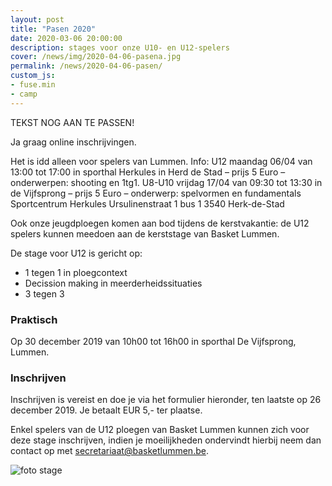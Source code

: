```yaml
---
layout: post
title: "Pasen 2020"
date: 2020-03-06 20:00:00
description: stages voor onze U10- en U12-spelers
cover: /news/img/2020-04-06-pasena.jpg
permalink: /news/2020-04-06-pasen/
custom_js:
- fuse.min
- camp
---
```


TEKST NOG AAN TE PASSEN!

Ja graag online inschrijvingen.
 
 Het is idd alleen voor spelers van Lummen.
Info:
U12 maandag 06/04 van 13:00 tot 17:00 in sporthal Herkules in Herd de Stad – prijs 5 Euro – onderwerpen: shooting en 1tg1.
U8-U10 vrijdag 17/04 van 09:30 tot 13:30 in de Vijfsprong – prijs 5 Euro – onderwerp: spelvormen en fundamentals
Sportcentrum Herkules
Ursulinenstraat 1 bus 1
3540 Herk-de-Stad





Ook onze jeugdploegen komen aan bod tijdens de kerstvakantie: de U12 spelers kunnen meedoen aan de kerststage van Basket Lummen.

De stage voor U12 is gericht op:
* 1 tegen 1 in ploegcontext
* Decission making in meerderheidssituaties
* 3 tegen 3

### Praktisch

Op 30 december 2019 van 10h00 tot 16h00 in sporthal De Vijfsprong, Lummen.

### Inschrijven

Inschrijven is vereist en doe je via het formulier hieronder, ten laatste op 26 december 2019. Je betaalt EUR 5,- ter plaatse.

Enkel spelers van de U12 ploegen van Basket Lummen kunnen zich voor deze stage inschrijven, indien je moeilijkheden ondervindt hierbij neem dan contact op met [secretariaat@basketlummen.be](mailto:secretariaat@basketlummen.be).

<div data-campid="90e32761-d2e0-4179-91f9-8209772bfdb1" data-title="Schrijf je in" data-buttontext="Inschrijven" data-nexttext="Nog een speler inschrijven" data-required="email" data-optional="telephone"></div>

![foto stage](/news/img/2020-04-06-pasena.jpg)
